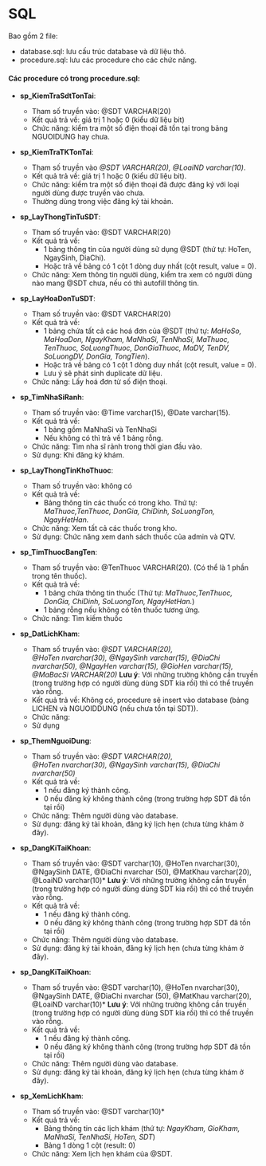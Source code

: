 # SQL

Bao gồm 2 file:
- database.sql: lưu cấu trúc database và dữ liệu thô.
- procedure.sql: lưu các procedure cho các chức năng.

#### Các procedure có trong procedure.sql:

- **sp_KiemTraSdtTonTai**: 
    - Tham số truyền vào: @SDT VARCHAR(20)
    - Kết quả trả về: giá trị 1 hoặc 0 (kiểu dữ liệu bit)
    - Chức năng: kiểm tra một số điện thoại đã tồn tại trong bảng NGUOIDUNG hay chưa.

- **sp_KiemTraTKTonTai**:
    - Tham số truyền vào *@SDT VARCHAR(20), @LoaiND varchar(10)*.
    - Kết quả trả về: giá trị 1 hoặc 0 (kiểu dữ liệu bit).
    - Chức năng: kiểm tra một số điện thoại đã được đăng ký với loại người dùng được truyền vào chưa.
    - Thường dùng trong việc đăng ký tài khoản.

- **sp_LayThongTinTuSDT**:
    - Tham số truyền vào: @SDT VARCHAR(20)
    - Kết quả trả về: 
        - 1 bảng thông tin của người dùng sử dụng @SDT (thứ tự: HoTen, NgaySinh, DiaChi).
        - Hoặc trả về bảng có 1 cột 1 dòng duy nhất (cột result, value = 0).
    - Chức năng: Xem thông tin người dùng, kiểm tra xem có người dùng nào mang @SDT chưa, nếu có thì autofill thông tin.


- **sp_LayHoaDonTuSDT**:
    - Tham số truyền vào: @SDT VARCHAR(20)
    - Kết quả trả về: 
        - 1 bảng chứa tất cả các hoá đơn của @SDT (thứ tự: *MaHoSo, MaHoaDon, NgayKham, MaNhaSi, TenNhaSi, MaThuoc, TenThuoc, SoLuongThuoc, DonGiaThuoc, MaDV, TenDV, SoLuongDV, DonGia, TongTien*). 
        - Hoặc trả về bảng có 1 cột 1 dòng duy nhất (cột result, value = 0). 
        - Lưu ý sẽ phát sinh duplicate dữ liệu. 
    - Chức năng: Lấy hoá đơn từ số điện thoại.

- **sp_TimNhaSiRanh**:
    - Tham số truyền vào: @Time varchar(15), @Date varchar(15).
    - Kết quả trả về:
        - 1 bảng gồm MaNhaSi và TenNhaSi
        - Nếu không có thì trả về 1 bảng rỗng.
    - Chức năng: Tìm nha sĩ rảnh trong thời gian đầu vào.
    - Sử dụng: Khi đăng ký khám.


- **sp_LayThongTinKhoThuoc**:
    - Tham số truyền vào: không có
    - Kết quả trả về: 
        - Bảng thông tin các thuốc có trong kho. Thứ tự: *MaThuoc,TenThuoc, DonGia, ChiDinh, SoLuongTon, NgayHetHan.*
    - Chức năng: Xem tất cả các thuốc trong kho.
    - Sử dụng: Chức năng xem danh sách thuốc của admin và QTV.

- **sp_TimThuocBangTen**:
    - Tham số truyền vào: @TenThuoc VARCHAR(20). (Có thể là 1 phần trong tên thuốc).
    - Kết quả trả về:
        - 1 bảng chứa thông tin thuốc (Thứ tự: *MaThuoc,TenThuoc, DonGia, ChiDinh, SoLuongTon, NgayHetHan.*)
        - 1 bảng rỗng nếu không có tên thuốc tương ứng.
    - Chức năng: Tìm kiếm thuốc

- **sp_DatLichKham**:
    - Tham số truyền vào: 
    *@SDT VARCHAR(20),	
				            @HoTen nvarchar(30),
				@NgaySinh varchar(15),
				@DiaChi nvarchar(50),
				@NgayHen varchar(15),
				@GioHen varchar(15),
				@MaBacSi VARCHAR(20)*
        **Lưu ý**: Với những trường không cần truyền (trong trường hợp có người dùng dùng SDT kia rồi) thì có thể truyền vào rỗng.
    - Kết quả trả về: Không có, procedure sẽ insert vào database (bảng LICHEN và NGUOIDDUNG (nếu chưa tồn tại SDT)).
    - Chức năng:
    - Sử dụng

- **sp_ThemNguoiDung**:
    - Tham số truyền vào: 
       *@SDT VARCHAR(20),	
				@HoTen nvarchar(30),
				@NgaySinh varchar(15),
				@DiaChi nvarchar(50)*
    - Kết quả trả về: 
        - 1 nếu đăng ký thành công.
        - 0 nếu đăng ký không thành công (trong trường hợp SDT đã tồn tại rồi)
    - Chức năng: Thêm người dùng vào database.
    - Sử dụng: đăng ký tài khoản, đăng ký lịch hẹn (chưa từng khám ở đây).
    


- **sp_DangKiTaiKhoan**:
    - Tham số truyền vào: 
       @SDT varchar(10),
				@HoTen nvarchar(30),
				@NgaySinh DATE,
				@DiaChi nvarchar (50),
				@MatKhau varchar(20),
				@LoaiND varchar(10)*
        **Lưu ý**: Với những trường không cần truyền (trong trường hợp có người dùng dùng SDT kia rồi) thì có thể truyền vào rỗng.
    - Kết quả trả về: 
        - 1 nếu đăng ký thành công.
        - 0 nếu đăng ký không thành công (trong trường hợp SDT đã tồn tại rồi)
    - Chức năng: Thêm người dùng vào database.
    - Sử dụng: đăng ký tài khoản, đăng ký lịch hẹn (chưa từng khám ở đây).


- **sp_DangKiTaiKhoan**:
    - Tham số truyền vào: 
       @SDT varchar(10),
				@HoTen nvarchar(30),
				@NgaySinh DATE,
				@DiaChi nvarchar (50),
				@MatKhau varchar(20),
				@LoaiND varchar(10)*
        **Lưu ý**: Với những trường không cần truyền (trong trường hợp có người dùng dùng SDT kia rồi) thì có thể truyền vào rỗng.
    - Kết quả trả về: 
        - 1 nếu đăng ký thành công.
        - 0 nếu đăng ký không thành công (trong trường hợp SDT đã tồn tại rồi)
    - Chức năng: Thêm người dùng vào database.
    - Sử dụng: đăng ký tài khoản, đăng ký lịch hẹn (chưa từng khám ở đây).



- **sp_XemLichKham**:
    - Tham số truyền vào: 
       @SDT varchar(10)*
    - Kết quả trả về: 
        - Bảng thông tin các lịch khám (thứ tự: *NgayKham, GioKham, MaNhaSi, TenNhaSi, HoTen, SDT*) 
        - Bảng 1 dòng 1 cột (result: 0)
    - Chức năng: Xem lịch hẹn khám của @SDT.
